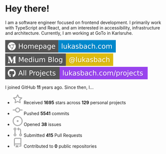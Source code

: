 # Hey there!

I am a software engineer focused on frontend development. I primarily work with TypeScript and React, and am interested in accessibility, infrastructure and architecture. Currently, I am working at GoTo in Karlsruhe.

[![Homepage](./icons/homepage.svg)](https://lukasbach.com)
[![Medium Blog](./icons/medium.svg)](https://medium.com/@lukasbach)
[![My Projects](./icons/projects.svg)](https://lukasbach.com/projects)

I joined GitHub **11** years ago. Since then, I...

- ![](./icons/star.svg) Received **1695** stars across **129** personal projects
- ![](./icons/commit.svg) Pushed **5541** commits
- ![](./icons/issues.svg) Opened **38** issues
- ![](./icons/pr.svg) Submitted **415** Pull Requests
- ![](./icons/repo.svg) Contributed to **0** public repositories
